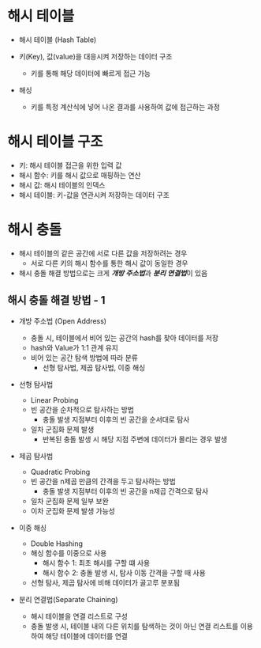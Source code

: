 # 해시 테이블

- 해시 테이블 (Hash Table)

- 키(Key), 값(value)을 대응시켜 저장하는 데이터 구조  
  - 키를 통해 해당 데이터에 빠르게 접근 가능

- 해싱
  - 키를 특정 계산식에 넣어 나온 결과를 사용하여 값에 접근하는 과정

# 해시 테이블 구조

- 키: 해시 테이블 접근을 위한 입력 값  
- 해시 함수: 키를 해시 값으로 매핑하는 연산  
- 해시 값: 해시 테이블의 인덱스  
- 해시 테이블: 키-값을 연관시켜 저장하는 데이터 구조

# 해시 충돌

- 해시 테이블의 같은 공간에 서로 다른 값을 저장하려는 경우
  - 서로 다른 키의 해시 함수를 통한 해시 값이 동일한 경우
- 해시 충돌 해결 방법으로는 크게 ***개방 주소법***과 ***분리 연결법***이 있음

## 해시 충돌 해결 방법 - 1

- 개방 주소법 (Open Address)
  - 충돌 시, 테이블에서 비어 있는 공간의 hash를 찾아 데이터를 저장
  - hash와 Value가 1:1 관계 유지
  - 비어 있는 공간 탐색 방법에 따라 분류
    - 선형 탐사법, 제곱 탐사법, 이중 해싱
  
- 선형 탐사법
  - Linear Probing
  - 빈 공간을 순차적으로 탐사하는 방법
    - 충돌 발생 지점부터 이후의 빈 공간을 순서대로 탐사
  - 일차 군집화 문제 발생
    - 반복된 충돌 발생 시 해당 지점 주변에 데이터가 몰리는 경우 발생

- 제곱 탐사법
  - Quadratic Probing
  - 빈 공간을 n제곱 만큼의 간격을 두고 탐사하는 방법
    - 충돌 발생 지점부터 이후의 빈 공간을 n제곱 간격으로 탐사
  - 일차 군집화 문제 일부 보완
  - 이차 군집화 문제 발생 가능성

- 이중 해싱
  - Double Hashing
  - 해싱 함수를 이중으로 사용
    - 해시 함수 1: 최초 해시를 구할 떄 사용
    - 해시 함수 2: 충돌 발생 시, 탐사 이동 간격을 구할 때 사용
  - 선형 탐사, 제곱 탐사에 비해 데이터가 골고루 분포됨

- 분리 연결법(Separate Chaining)
  - 해시 테이블을 연결 리스트로 구성
  - 충돌 발생 시, 테이블 내의 다른 위치를 탐색하는 것이 아닌 연결 리스트를 이용하여 해당  테이블에 데이터를 연결